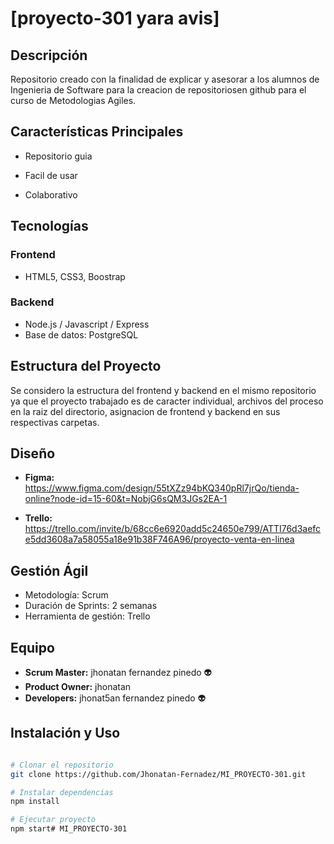 # [proyecto-301 yara avis]



## Descripción
Repositorio creado con la finalidad de explicar y asesorar a los alumnos de Ingenieria de Software para la creacion de repositoriosen github para el curso de Metodologias Agiles.



## Características Principales
- Repositorio guia
- Facil de usar

- Colaborativo


## Tecnologías
### Frontend
- HTML5, CSS3, Boostrap



### Backend 
- Node.js / Javascript / Express
- Base de datos: PostgreSQL



## Estructura del Proyecto
Se considero la estructura del frontend y backend en el mismo repositorio ya que el proyecto trabajado es de caracter individual, archivos del proceso en la raiz del directorio, asignacion de frontend y backend en sus respectivas carpetas.



## Diseño
- **Figma:** https://www.figma.com/design/55tXZz94bKQ340pRl7jrQo/tienda-online?node-id=15-60&t=NobjG6sQM3JGs2EA-1

- **Trello:** https://trello.com/invite/b/68cc6e6920add5c24650e799/ATTI76d3aefce5dd3608a7a58055a18e91b38F746A96/proyecto-venta-en-linea



## Gestión Ágil
- Metodología: Scrum
- Duración de Sprints: 2 semanas
- Herramienta de gestión: Trello

## Equipo
- **Scrum Master:** jhonatan fernandez pinedo 👽
- **Product Owner:** jhonatan
- **Developers:** jhonat5an fernandez pinedo 👽

## Instalación y Uso
```bash

# Clonar el repositorio
git clone https://github.com/Jhonatan-Fernadez/MI_PROYECTO-301.git

# Instalar dependencias
npm install

# Ejecutar proyecto
npm start# MI_PROYECTO-301
